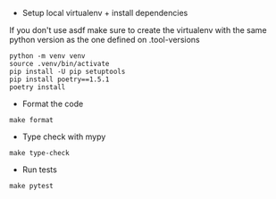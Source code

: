 - Setup local virtualenv + install dependencies

If you don't use asdf make sure to create the virtualenv with the same python version as the one defined on .tool-versions

```
python -m venv venv
source .venv/bin/activate
pip install -U pip setuptools
pip install poetry==1.5.1
poetry install
```

- Format the code

```
make format
```

- Type check with mypy

```
make type-check
```

- Run tests

```
make pytest
```
